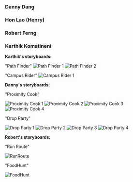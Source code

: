 ### Danny Dang

### Hon Lao (Henry)

### Robert Ferng

### Karthik Komatineni


**Karthik's storyboards:**

"Path Finder"
![Path Finder 1](/images/storyboards/S2.jpg)
![Path Finder 2](/images/storyboards/S3.jpg)

"Campus Rider"
![Campus Rider 1](/images/storyboards/ss.jpg)


**Danny's storyboards:**

"Proximity Cook"

![Proximity Cook 1](/images/storyboards/DDstoryboard1-1.JPG)
![Proximity Cook 2](/images/storyboards/DDstoryboard1-2.JPG)
![Proximity Cook 3](/images/storyboards/DDstoryboard1-3.JPG)
![Proximity Cook 4](/images/storyboards/DDstoryboard1-4.JPG)


"Drop Party"

![Drop Party 1](/images/storyboards/DDstoryboard2-1.JPG)
![Drop Party 2](/images/storyboards/DDstoryboard2-2.JPG)
![Drop Party 3](/images/storyboards/DDstoryboard2-3.JPG)
![Drop Party 4](/images/storyboards/DDstoryboard2-4.JPG)




**Robert's storyboards:**

"Run Route"

![RunRoute](/images/storyboards/RFstoryboard.jpeg)


"FoodHunt"

![FoodHunt](/images/storyboards/RFstoryboard2.jpeg)











